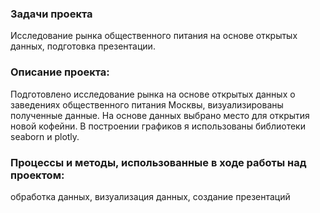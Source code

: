 ### Задачи проекта
Исследование рынка общественного питания на основе открытых данных, подготовка презентации.
### Описание проекта:

Подготовлено исследование рынка на основе открытых данных о заведениях общественного питания Москвы, визуализированы полученные данные. На основе данных выбрано место для открытия новой кофейни. В построении графиков я использованы библиотеки seaborn и plotly.
### Процессы и методы, использованные в ходе работы над проектом:

обработка данных, визуализация данных, создание презентаций
